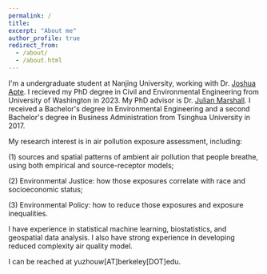 ```yaml
---
permalink: /
title: 
excerpt: "About me"
author_profile: true
redirect_from: 
  - /about/
  - /about.html
---
```


I'm a undergraduate student at Nanjing University, working with Dr. [Joshua Apte](https://apte.berkeley.edu/). I recieved my PhD degree in Civil and Environmental Engineering from University of Washington in 2023. My PhD advisor is Dr. [Julian Marshall](https://depts.washington.edu/airqual/). I received a Bachelor's degree in Environmental Engineering and a second Bachelor's degree in Business Administration from Tsinghua University in 2017. 

My research interest is in air pollution exposure assessment, including: 

(1) sources and spatial patterns of ambient air pollution that people breathe, using both empirical and source-receptor models; 

(2) Environmental Justice: how those exposures correlate with race and socioeconomic status; 

(3) Environmental Policy: how to reduce those exposures and exposure inequalities. 

I have experience in statistical machine learning, biostatistics, and geospatial data analysis. I also have strong experience in developing reduced complexity air quality model.


I can be reached at yuzhouw[AT]berkeley[DOT]edu.

